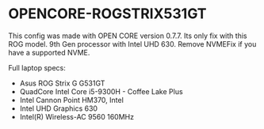 # OPENCORE-ROGSTRIX531GT
This config was made with OPEN CORE version 0.7.7. Its only fix with this ROG model. 9th Gen processor with Intel UHD 630. Remove NVMEFix if you have a supported NVME.

Full laptop specs:
- Asus ROG Strix G G531GT
- QuadCore Intel Core i5-9300H - Coffee Lake Plus
- Intel Cannon Point HM370, Intel
- Intel UHD Graphics 630
- Intel(R) Wireless-AC 9560 160MHz
